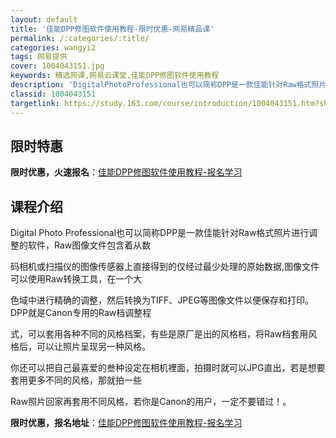 ```yaml
---
layout: default
title: '佳能DPP修图软件使用教程-限时优惠-网易精品课'
permalink: /:categories/:title/
categories: wangyi2
tags: 网易提供
cover: 1004043151.jpg
keywords: 精选网课,网易云课堂,佳能DPP修图软件使用教程
description: 'DigitalPhotoProfessional也可以简称DPP是一款佳能针对Raw格式照片进行调整的软件，Raw图像文'
classid: 1004043151
targetlink: https://study.163.com/course/introduction/1004043151.htm?share=1&shareId=1025206652&utm_campaign=share&utm_medium=iphoneShare&utm_source=&utm_u=1025206652
---
```


## 限时特惠

**限时优惠，火速报名**：[佳能DPP修图软件使用教程-报名学习](https://study.163.com/course/introduction/1004043151.htm?share=1&shareId=1025206652&utm_campaign=share&utm_medium=iphoneShare&utm_source=&utm_u=1025206652)

## 课程介绍

Digital Photo Professional也可以简称DPP是一款佳能针对Raw格式照片进行调整的软件，Raw图像文件包含着从数

码相机或扫描仪的图像传感器上直接得到的仅经过最少处理的原始数据,图像文件可以使用Raw转换工具，在一个大

色域中进行精确的调整，然后转换为TIFF、JPEG等图像文件以便保存和打印。DPP就是Canon专用的Raw档调整程

式，可以套用各种不同的风格档案，有些是原厂是出的风格档，将Raw档套用风格后，可以让照片呈现另一种风格。

你还可以把自己最喜爱的叁种设定在相机裡面，拍摄时就可以JPG直出，若是想要套用更多不同的风格，那就拍一些

Raw照片回家再套用不同风格，若你是Canon的用户，一定不要错过！。

**限时优惠，报名地址**：[佳能DPP修图软件使用教程-报名学习](https://study.163.com/course/introduction/1004043151.htm?share=1&shareId=1025206652&utm_campaign=share&utm_medium=iphoneShare&utm_source=&utm_u=1025206652)

